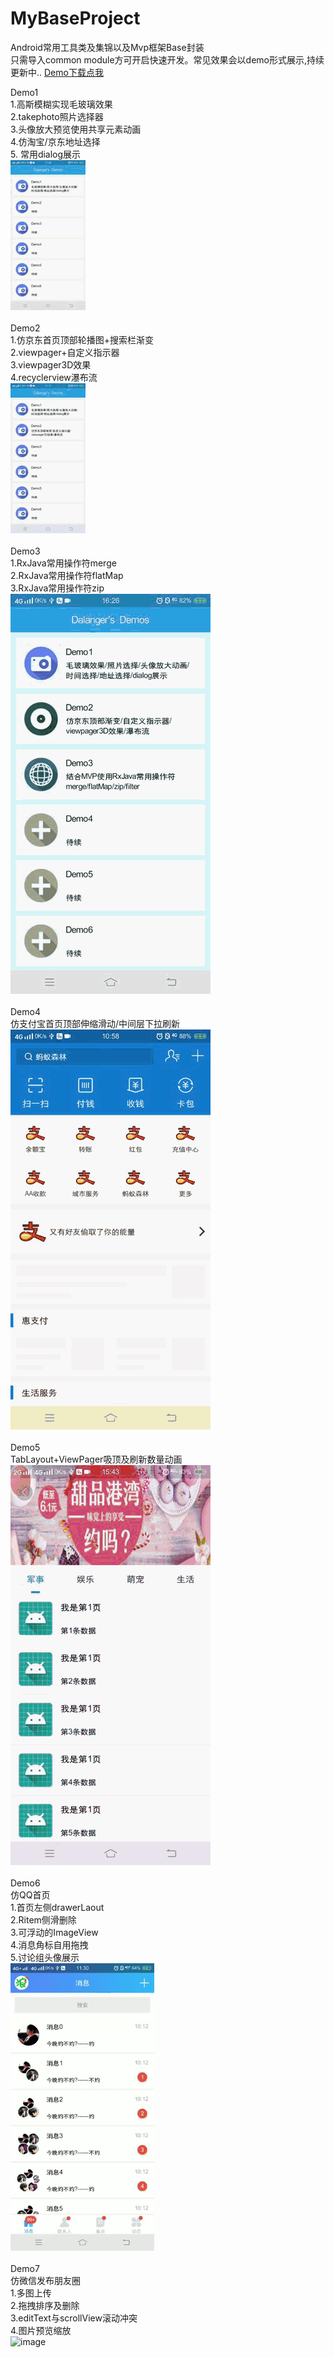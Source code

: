 # MyBaseProject
Android常用工具类及集锦以及Mvp框架Base封装<br> 
只需导入common module方可开启快速开发。常见效果会以demo形式展示,持续更新中..  [Demo下载点我](https://github.com/Dalanger/MyBaseProject/blob/dalang/demo.apk)

Demo1<br>
1.高斯模糊实现毛玻璃效果<br> 
2.takephoto照片选择器 <br>
3.头像放大预览使用共享元素动画 <br>
4.仿淘宝/京东地址选择 <br>
5. 常用dialog展示<br>
![image](https://github.com/Dalanger/MyBaseProject/blob/dalang/img/demo1.gif)
<br>
<br>
Demo2<br>
1.仿京东首页顶部轮播图+搜索栏渐变<br> 
2.viewpager+自定义指示器<br>
3.viewpager3D效果 <br>
4.recyclerview瀑布流 <br>
![image](https://github.com/Dalanger/MyBaseProject/blob/dalang/img/demo2.gif)
<br>
<br>
Demo3<br>
1.RxJava常用操作符merge<br>
2.RxJava常用操作符flatMap<br>
3.RxJava常用操作符zip<br>
![image](https://github.com/Dalanger/MyBaseProject/blob/dalang/img/demo3.gif)
<br>
<br>
Demo4<br>
仿支付宝首页顶部伸缩滑动/中间层下拉刷新<br>
![image](https://github.com/Dalanger/MyBaseProject/blob/dalang/img/demo4.gif)
<br>
<br>
Demo5<br>
TabLayout+ViewPager吸顶及刷新数量动画<br>
![image](https://github.com/Dalanger/MyBaseProject/blob/dalang/img/demo5.gif)
<br>
<br>
Demo6<br>
仿QQ首页<br>
1.首页左侧drawerLaout<br>
2.Ritem侧滑删除<br>
3.可浮动的ImageView<br>
4.消息角标自用拖拽<br>
5.讨论组头像展示<br>
![image](https://github.com/Dalanger/MyBaseProject/blob/dalang/img/demo6.gif)
<br>
<br>
Demo7<br>
仿微信发布朋友圈<br>
1.多图上传<br>
2.拖拽排序及删除<br>
3.editText与scrollView滚动冲突<br>
4.图片预览缩放<br>
![image](https://github.com/Dalanger/MyBaseProject/blob/dalang/img/demo7.gif)

